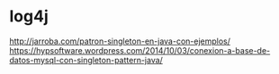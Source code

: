 # log4j
http://jarroba.com/patron-singleton-en-java-con-ejemplos/
https://hypsoftware.wordpress.com/2014/10/03/conexion-a-base-de-datos-mysql-con-singleton-pattern-java/
